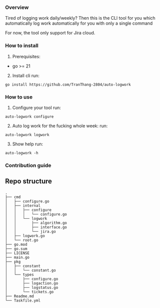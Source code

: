 ### Overview
Tired of logging work daily/weekly? Then this is the CLI tool for you which automatically log work automatically for you with only a single command

For now, the tool only support for Jira cloud.

### How to install
1. Prerequisites:
- go >= 21

2. Install cli
run: 
```
go install https://github.com/TranThang-2804/auto-logwork
```

### How to use
1. Configure your tool
run:
```
auto-logwork configure
```

2. Auto log work for the fucking whole week:
run:
```
auto-logwork logwork
```

3. Show help
run:
```
auto-logwork -h
```

### Contribution guide

## Repo structure
```
.
├── cmd
│   ├── configure.go
│   ├── internal
│   │   ├── configure
│   │   │   └── configure.go
│   │   └── logwork
│   │       ├── algorithm.go
│   │       ├── interface.go
│   │       └── jira.go
│   ├── logwork.go
│   └── root.go
├── go.mod
├── go.sum
├── LICENSE
├── main.go
├── pkg
│   ├── constant
│   │   └── constant.go
│   └── types
│       ├── configure.go
│       ├── logaction.go
│       ├── logstatus.go
│       └── tickets.go
├── Readme.md
└── Taskfile.yml
```
